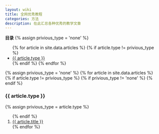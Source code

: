 ```yaml
---
layout: wiki
title: 全网优秀教程
categories: 方法
description: 在此汇总各种优秀的教学文章
---
```


<div>
  <b>目录</b>
  {% assign privious_type = 'none' %}
  <ul>
    {% for article in site.data.articles %}
      {% if article.type != privious_type %}
        <li><a href="#{{ article.type }}">{{ article.type }}</a></li>
      {% endif %}
    {% endfor %}
  </ul>


  {% assign privious_type = 'none' %}
  {% for article in site.data.articles %}
    {% if article.type != privious_type %}
      {% if privious_type != 'none' %}
        </ol>
      {% endif %}
      <h3 id="{{ article.type }}">{{ article.type }}</h3>
      {% assign privious_type = article.type %}
      <ol class="posts-list" >
    {% endif %}
    <li class="posts-list-item">
      <a class="posts-list-name" href="{{ article.url }}">{{ article.title }}</a>
    </li>
  {% endfor %}
  </ol>
</div>